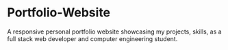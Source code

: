 # Portfolio-Website
A responsive personal portfolio website showcasing my projects, skills,  as a full stack web developer and computer engineering student.
